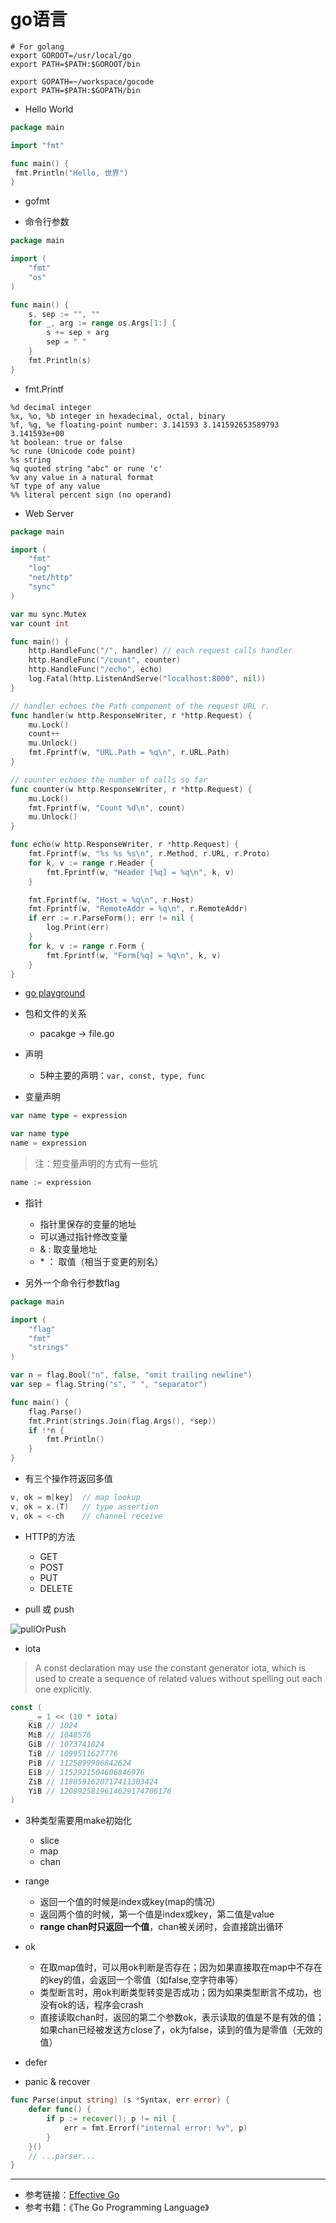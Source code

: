 # go语言


```shell
# For golang
export GOROOT=/usr/local/go
export PATH=$PATH:$GOROOT/bin

export GOPATH=~/workspace/gocode
export PATH=$PATH:$GOPATH/bin
```

- Hello World

```go
package main

import "fmt"

func main() {
 fmt.Println("Hello, 世界")
}
```

- gofmt

- 命令行参数

```go
package main

import (
	"fmt"
	"os"
)

func main() {
	s, sep := "", ""
	for _, arg := range os.Args[1:] {
		s += sep + arg
		sep = " "
	}
	fmt.Println(s)
}
```

- fmt.Printf

```
%d decimal integer
%x, %o, %b integer in hexadecimal, octal, binary
%f, %g, %e floating-point number: 3.141593 3.141592653589793 3.141593e+00
%t boolean: true or false
%c rune (Unicode code point)
%s string
%q quoted string "abc" or rune 'c'
%v any value in a natural format
%T type of any value
%% literal percent sign (no operand)
```

- Web Server

```go
package main

import (
	"fmt"
	"log"
	"net/http"
	"sync"
)

var mu sync.Mutex
var count int

func main() {
	http.HandleFunc("/", handler) // each request calls handler
	http.HandleFunc("/count", counter)
	http.HandleFunc("/echo", echo)
	log.Fatal(http.ListenAndServe("localhost:8000", nil))
}

// handler echoes the Path component of the request URL r.
func handler(w http.ResponseWriter, r *http.Request) {
	mu.Lock()
	count++
	mu.Unlock()
	fmt.Fprintf(w, "URL.Path = %q\n", r.URL.Path)
}

// counter echoes the number of calls so far
func counter(w http.ResponseWriter, r *http.Request) {
	mu.Lock()
	fmt.Fprintf(w, "Count %d\n", count)
	mu.Unlock()
}

func echo(w http.ResponseWriter, r *http.Request) {
	fmt.Fprintf(w, "%s %s %s\n", r.Method, r.URL, r.Proto)
	for k, v := range r.Header {
		fmt.Fprintf(w, "Header [%q] = %q\n", k, v)
	}

	fmt.Fprintf(w, "Host = %q\n", r.Host)
	fmt.Fprintf(w, "RemoteAddr = %q\n", r.RemoteAddr)
	if err := r.ParseForm(); err != nil {
		log.Print(err)
	}
	for k, v := range r.Form {
		fmt.Fprintf(w, "Form[%q] = %q\n", k, v)
	}
}
```

- [go playground](https://go.dev/play/)

- 包和文件的关系
	- pacakge -> file.go

- 声明
	- 5种主要的声明：```var, const, type, func```

- 变量声明

```go
var name type = expression
```

```go
var name type
name = expression
```

> 注：短变量声明的方式有一些坑

```go
name := expression
```

- 指针
	- 指针里保存的变量的地址
	- 可以通过指针修改变量
	- & : 取变量地址
	- \* ： 取值（相当于变更的别名）

- 另外一个命令行参数flag

```go
package main

import (
	"flag"
	"fmt"
	"strings"
)

var n = flag.Bool("n", false, "omit trailing newline")
var sep = flag.String("s", " ", "separator")

func main() {
	flag.Parse()
	fmt.Print(strings.Join(flag.Args(), *sep))
	if !*n {
		fmt.Println()
	}
}
```

- 有三个操作符返回多值

```go
v, ok = m[key] 	// map lookup
v, ok = x.(T)	// type assertion
v, ok = <-ch	// channel receive
```

- HTTP的方法
	- GET
	- POST
	- PUT
	- DELETE

- pull 或 push

![pullOrPush](pull_or_push.jpeg)

- iota

> A const declaration may use the constant generator iota, which is used to create a sequence of related values without spelling out each one explicitly. 


```go
const (
    _ = 1 << (10 * iota)
    KiB // 1024
    MiB // 1048576
    GiB // 1073741824
    TiB // 1099511627776
    PiB // 1125899906842624
    EiB // 1152921504606846976
    ZiB // 1180591620717411303424
    YiB // 1208925819614629174706176
)
```

- 3种类型需要用make初始化
	- slice
	- map
	- chan

- range
	- 返回一个值的时候是index或key(map的情况)
	- 返回两个值的时候，第一个值是index或key，第二值是value
	- **range chan时只返回一个值**，chan被关闭时，会直接跳出循环

- ok
	- 在取map值时，可以用ok判断是否存在；因为如果直接取在map中不存在的key的值，会返回一个零值（如false,空字符串等）
	- 类型断言时，用ok判断类型转变是否成功；因为如果类型断言不成功，也没有ok的话，程序会crash
	- 直接读取chan时，返回的第二个参数ok，表示读取的值是不是有效的值；如果chan已经被发送方close了，ok为false，读到的值为是零值（无效的值）

- defer
- panic & recover

```go
func Parse(input string) (s *Syntax, err error) {
	defer func() {
		if p := recover(); p != nil {
			err = fmt.Errorf("internal error: %v", p)
		}
	}()
	// ...parser...
}
```

---

- 参考链接：[Effective Go](https://go.dev/doc/effective_go)
- 参考书籍：《The Go Programming Language》
